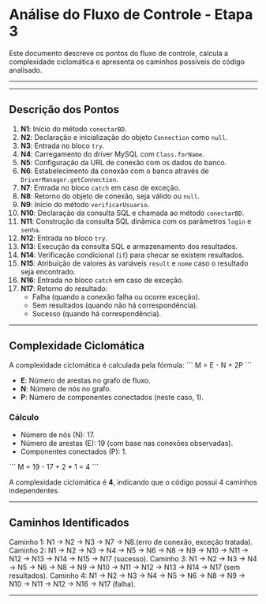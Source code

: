
# Análise do Fluxo de Controle - Etapa 3

Este documento descreve os pontos do fluxo de controle, calcula a complexidade ciclomática e apresenta os caminhos possíveis do código analisado.

---

---

## Descrição dos Pontos

1. **N1**: Início do método `conectarBD`.
2. **N2**: Declaração e inicialização do objeto `Connection` como `null`.
3. **N3**: Entrada no bloco `try`.
4. **N4**: Carregamento do driver MySQL com `Class.forName`.
5. **N5**: Configuração da URL de conexão com os dados do banco.
6. **N6**: Estabelecimento da conexão com o banco através de `DriverManager.getConnection`.
7. **N7**: Entrada no bloco `catch` em caso de exceção.
8. **N8**: Retorno do objeto de conexão, seja válido ou `null`.
9. **N9**: Início do método `verificarUsuario`.
10. **N10**: Declaração da consulta SQL e chamada ao método `conectarBD`.
11. **N11**: Construção da consulta SQL dinâmica com os parâmetros `login` e `senha`.
12. **N12**: Entrada no bloco `try`.
13. **N13**: Execução da consulta SQL e armazenamento dos resultados.
14. **N14**: Verificação condicional (`if`) para checar se existem resultados.
15. **N15**: Atribuição de valores às variáveis `result` e `nome` caso o resultado seja encontrado.
16. **N16**: Entrada no bloco `catch` em caso de exceção.
17. **N17**: Retorno do resultado:
    - Falha (quando a conexão falha ou ocorre exceção).
    - Sem resultados (quando não há correspondência).
    - Sucesso (quando há correspondência).

---

## Complexidade Ciclomática

A complexidade ciclomática é calculada pela fórmula:
\`\`\`
M = E - N + 2P
\`\`\`
- **E**: Número de arestas no grafo de fluxo.
- **N**: Número de nós no grafo.
- **P**: Número de componentes conectados (neste caso, 1).

### Cálculo
- Número de nós (N): 17.
- Número de arestas (E): 19 (com base nas conexões observadas).
- Componentes conectados (P): 1.

\`\`\`
M = 19 - 17 + 2 * 1 = 4
\`\`\`

A complexidade ciclomática é **4**, indicando que o código possui 4 caminhos independentes.

---

## Caminhos Identificados

Caminho 1: N1 → N2 → N3 → N7 → N8.(erro de conexão, exceção tratada).
Caminho 2: N1 → N2 → N3 → N4 → N5 → N6 → N8 → N9 → N10 → N11 → N12 → N13 → N14 → N15 → N17 (sucesso).
Caminho 3: N1 → N2 → N3 → N4 → N5 → N6 → N8 → N9 → N10 → N11 → N12 → N13 → N14 → N17 (sem resultados).
Caminho 4: N1 → N2 → N3 → N4 → N5 → N6 → N8 → N9 → N10 → N11 → N12 → N16 → N17 (falha).


---

